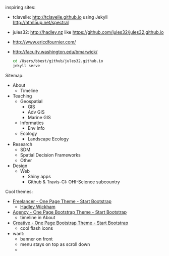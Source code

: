 inspiring sites:
- tclavelle: <http://tclavelle.github.io> using Jekyll <http://html5up.net/spectral>
- jules32: <http://hadley.nz> like <https://github.com/jules32/jules32.github.io>
- http://www.ericdfournier.com/
- http://faculty.washington.edu/bmarwick/

  ```bash
  cd /Users/bbest/github/jules32.github.io
  jekyll serve
  ```

Sitemap:
- About
  - Timeline
- Teaching
  - Geospatial
    - GIS
    - Adv GIS
    - Marine GIS
  - Informatics
    - Env Info
  - Ecology
    - Landscape Ecology
- Research
  - SDM
  - Spatial Decision Frameworks
  - Other
- Design
  - Web
    - Shiny apps
    - Github & Travis-CI: OHI-Science subcountry


Cool themes:
- [Freelancer - One Page Theme - Start Bootstrap](http://startbootstrap.com/template-overviews/freelancer/)
  - [Hadley Wickham](http://hadley.nz/)
- [Agency - One Page Bootstrap Theme - Start Bootstrap](http://startbootstrap.com/template-overviews/agency/)
  - timeline in About
- [Creative - One Page Bootstrap Theme - Start Bootstrap](http://startbootstrap.com/template-overviews/creative/)
  - cool flash icons
- want:
  - banner on front
  - menu stays on top as scroll down
  -
